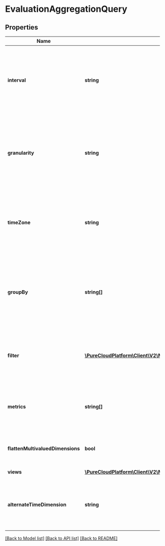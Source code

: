 # EvaluationAggregationQuery

## Properties
Name | Type | Description | Notes
------------ | ------------- | ------------- | -------------
**interval** | **string** | Behaves like one clause in a SQL WHERE. Specifies the date and time range of data being queried. Intervals are represented as an ISO-8601 string. For example: YYYY-MM-DDThh:mm:ss/YYYY-MM-DDThh:mm:ss | [optional] 
**granularity** | **string** | Granularity aggregates metrics into subpartitions within the time interval specified. The default granularity is the same duration as the interval. Periods are represented as an ISO-8601 string. For example: P1D or P1DT12H | [optional] 
**timeZone** | **string** | Sets the time zone for the query interval, defaults to UTC. Time zones are represented as a string of the zone name as found in the IANA time zone database. For example: UTC, Etc/UTC, or Europe/London | [optional] 
**groupBy** | **string[]** | Behaves like a SQL GROUPBY. Allows for multiple levels of grouping as a list of dimensions. Partitions resulting aggregate computations into distinct named subgroups rather than across the entire result set as if it were one group. | [optional] 
**filter** | [**\PureCloudPlatform\Client\V2\Model\EvaluationAggregateQueryFilter**](EvaluationAggregateQueryFilter.md) | Behaves like a SQL WHERE clause. This is ANDed with the interval parameter. Expresses boolean logical predicates as well as dimensional filters | [optional] 
**metrics** | **string[]** | Behaves like a SQL SELECT clause. Enables retrieving only named metrics. If omitted, all metrics that are available will be returned (like SELECT *). | [optional] 
**flattenMultivaluedDimensions** | **bool** | Flattens any multivalued dimensions used in response groups (e.g. [&#39;a&#39;,&#39;b&#39;,&#39;c&#39;]-&gt;&#39;a,b,c&#39;) | [optional] 
**views** | [**\PureCloudPlatform\Client\V2\Model\EvaluationAggregationView[]**](EvaluationAggregationView.md) | Custom derived metric views | [optional] 
**alternateTimeDimension** | **string** | Dimension to use as the alternative timestamp for data in the aggregate.  Choosing \&quot;eventTime\&quot; uses the actual time of the data event. | [optional] 

[[Back to Model list]](../README.md#documentation-for-models) [[Back to API list]](../README.md#documentation-for-api-endpoints) [[Back to README]](../README.md)


